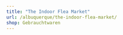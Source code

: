 ```yaml
---
title: "The Indoor Flea Market"
url: /albuquerque/the-indoor-flea-market/
shop: Gebrauchtwaren
---
```

